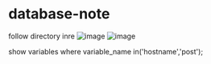 # database-note

follow directory inre
![image](https://github.com/user-attachments/assets/0a370a50-9300-4d08-8708-2181654aa2d7)
![image](https://github.com/user-attachments/assets/0dc935ac-d432-4153-9a95-1493dadf1f9a)



show variables where variable_name in('hostname','post');
